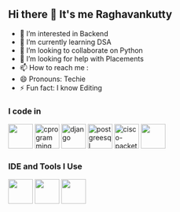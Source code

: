 ## Hi there 👋 It's me Raghavankutty

- 👀 I’m interested in Backend
- 🌱 I’m currently learning DSA
- 💞️ I’m looking to collaborate on Python
- 🤔 I’m looking for help with Placements 
- 📫 How to reach me :
- 😄 Pronouns: Techie
- ⚡ Fun fact: I know Editing

### I code in
<img height="50" width="50" src="https://img.icons8.com/color/48/000000/python.png" /> <img width="50" height="50" src="https://img.icons8.com/fluency/48/c-programming.png" alt="cprogramming"/> <img width="50" height="" src="https://img.icons8.com/color/48/django.png" alt="django"/> <img width="50" height="50" src="https://img.icons8.com/color/48/postgreesql.png" alt="postgreesql"/> <img width="50" height="50" src="https://img.icons8.com/ios/50/cisco-packet-tracer.png" alt="cisco-packet-tracer"/> <img height="50" width="50" src="https://img.icons8.com/fluent/48/000000/arduino.png"/>

### IDE and Tools I Use
<img height="50" width="50" src="https://img.icons8.com/color/48/000000/visual-studio-code-2019.png"/> <img height="50" width="50" src="https://img.icons8.com/color/48/000000/pycharm.png"/> <img height="50" width="50" src="https://img.icons8.com/color/50/000000/git.png"/> 

  

<!---
Raghavankutty/Raghavankutty is a ✨ special ✨ repository because its `README.md` (this file) appears on your GitHub profile.
You can click the Preview link to take a look at your changes.
--->
